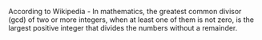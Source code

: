 According to Wikipedia - In mathematics, the greatest common divisor (gcd) of two or more integers, when at least one of them is not zero, is the largest positive integer that divides the numbers without a remainder.
